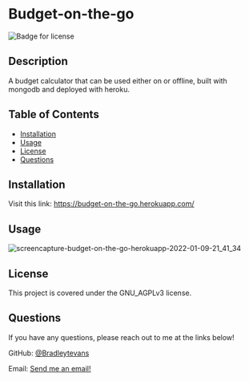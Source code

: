# Budget-on-the-go

![Badge for license](https://img.shields.io/badge/license-GNU_AGPLv3-blue)

## Description
A budget calculator that can be used either on or offline, built with mongodb and deployed with heroku.

## Table of Contents
* [Installation](#installation)
* [Usage](#usage)
* [License](#license)
* [Questions](#questions)

## Installation
Visit this link: https://budget-on-the-go.herokuapp.com/

## Usage
![screencapture-budget-on-the-go-herokuapp-2022-01-09-21_41_34](https://user-images.githubusercontent.com/87036647/148712608-577c51a4-3645-4bc2-b2fd-6d8fc068b7cf.png)

## License
This project is covered under the GNU_AGPLv3 license.


## Questions 
If you have any questions, please reach out to me at the links below!

GitHub: [@Bradleytevans](https://github.com/Bradleytevans)
  
Email: [Send me an email!](mailto:Bradleyt.evans@gmail.com)

